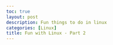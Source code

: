 ```yaml
---
toc: true
layout: post
description: Fun things to do in linux
categories: [Linux]
title: Fun with Linux - Part 2
---
```

